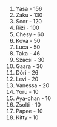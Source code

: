 1. Yasa - 156
2. Zaku - 130
3. Scor - 120
4. Rizi - 100
5. Chesy - 60
6. Kova - 50
6. Luca - 50
7. Taka - 46
8. Szacsi - 30
8. Gaara - 30
9. Dóri - 26
10. Levi - 20
10. Vanessa - 20
11. Yoru - 10
11. Aya-chan - 10
11. Zsolti - 10
11. Papee - 10
11. Kitty - 10
